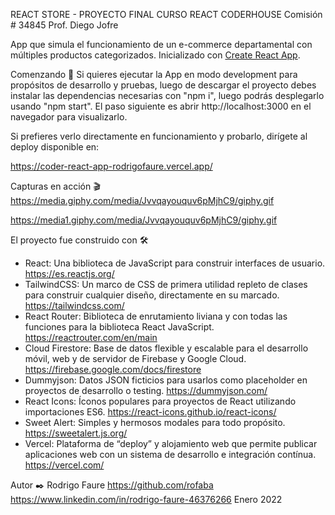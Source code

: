 REACT STORE - PROYECTO FINAL CURSO REACT CODERHOUSE 
Comisión # 34845 Prof. Diego Jofre

App que simula el funcionamiento de un e-commerce departamental con múltiples productos categorizados. 
Inicializado con [Create React App](https://github.com/facebook/create-react-app).

Comenzando 🚀
Si quieres ejecutar la App en modo development para propósitos de desarrollo y pruebas, luego de descargar el proyecto debes instalar las dependencias necesarias con "npm i", luego podrás desplegarlo usando "npm start". El paso siguiente es abrir http://localhost:3000 en el navegador para visualizarlo.

Si prefieres verlo directamente en funcionamiento y probarlo, dirígete al deploy disponible en: 

https://coder-react-app-rodrigofaure.vercel.app/

Capturas en acción 🎬
https://media.giphy.com/media/Jvvqayouquv6pMjhC9/giphy.gif

https://media1.giphy.com/media/Jvvqayouquv6pMjhC9/giphy.gif



El proyecto fue construido con 🛠️
- React: Una biblioteca de JavaScript para construir interfaces de usuario. https://es.reactjs.org/
- TailwindCSS: Un marco de CSS de primera utilidad repleto de clases para construir cualquier diseño, directamente en su marcado. https://tailwindcss.com/
- React Router: Biblioteca de enrutamiento liviana y con todas las funciones para la biblioteca React JavaScript. https://reactrouter.com/en/main
- Cloud Firestore: Base de datos flexible y escalable para el desarrollo móvil, web y de servidor de Firebase y Google Cloud. https://firebase.google.com/docs/firestore
- Dummyjson: Datos JSON ficticios para usarlos como placeholder en proyectos de desarrollo o testing. https://dummyjson.com/
- React Icons: Íconos populares para proyectos de React utilizando importaciones ES6. https://react-icons.github.io/react-icons/
- Sweet Alert: Simples y hermosos modales para todo propósito. https://sweetalert.js.org/
- Vercel: Plataforma de “deploy” y alojamiento web que permite publicar aplicaciones web con un sistema de desarrollo e integración contínua.  https://vercel.com/

Autor ✒️
Rodrigo Faure 
https://github.com/rofaba
https://www.linkedin.com/in/rodrigo-faure-46376266
Enero 2022
